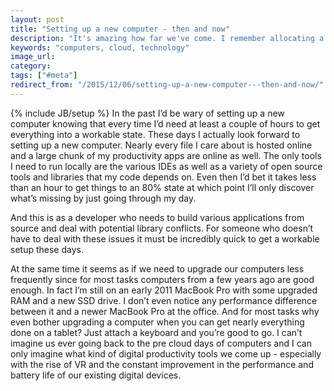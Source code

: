 ```yaml
---
layout: post
title: "Setting up a new computer - then and now"
description: "It's amazing how far we've come. I remember allocating a better part of a day to setting up a new computer but now it can be easily done in less than an hour."
keywords: "computers, cloud, technology"
image_url:
category:
tags: ["#meta"]
redirect_from: "/2015/12/06/setting-up-a-new-computer---then-and-now/"
---
```

{% include JB/setup %}
In the past I’d be wary of setting up a new computer knowing that every time I’d need at least a couple of hours to get everything into a workable state. These days I actually look forward to setting up a new computer. Nearly every file I care about is hosted online and a large chunk of my productivity apps are online as well. The only tools I need to run locally are the various IDEs as well as a variety of open source tools and libraries that my code depends on. Even then I’d bet it takes less than an hour to get things to an 80% state at which point I’ll only discover what’s missing by just going through my day.

And this is as a developer who needs to build various applications from source and deal with potential library conflicts. For someone who doesn’t have to deal with these issues it must be incredibly quick to get a workable setup these days.

At the same time it seems as if we need to upgrade our computers less frequently since for most tasks computers from a few years ago are good enough. In fact I’m still on an early 2011 MacBook Pro with some upgraded RAM and a new SSD drive. I don’t even notice any performance difference between it and a newer MacBook Pro at the office. And for most tasks why even bother upgrading a computer when you can get nearly everything done on a tablet? Just attach a keyboard and you’re good to go. I can’t imagine us ever going back to the pre cloud days of computers and I can only imagine what kind of digital productivity tools we come up - especially with the rise of VR and the constant improvement in the performance and battery life of our existing digital devices.
